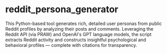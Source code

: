 # reddit_persona_generator
This Python-based tool generates rich, detailed user personas from public Reddit profiles by analyzing their posts and comments. Leveraging the Reddit API (via PRAW) and OpenAI's GPT language models, the script extracts Reddit activity and constructs insightful psychological and behavioral profiles — complete with citations for transparency.
